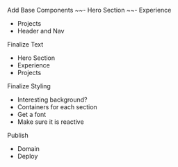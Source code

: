 Add Base Components
~~- Hero Section
~~- Experience
- Projects
- Header and Nav

Finalize Text
- Hero Section
- Experience
- Projects

Finalize Styling
- Interesting background?
- Containers for each section
- Get a font
- Make sure it is reactive

Publish
- Domain
- Deploy